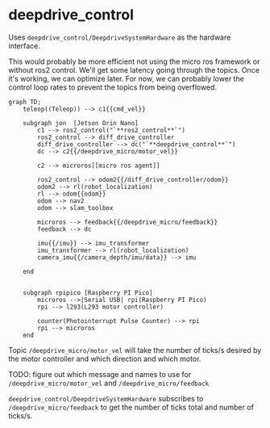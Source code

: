 # deepdrive_control

Uses `deepdrive_control/DeepdriveSystemHardware` as the hardware interface. 

This would probably be more efficient not using the micro ros framework or without ros2 control. We'll get some latency going through the topics. Once it's working, we can optimize later. For now, we can probably lower the control loop rates to prevent the topics from being overflowed.

```mermaid
graph TD;
    teleop((Teleop)) --> c1{{cmd_vel}}
    
    subgraph jon  [Jetson Orin Nano]
        c1 --> ros2_control("`**ros2_control**`")
        ros2_control --> diff_drive_controller 
        diff_drive_controller --> dc("`**deepdrive_control**`")
        dc --> c2{{/deepdrive_micro/motor_vel}}

        c2 --> microros[[micro ros agent]]

        ros2_control --> odom2{{/diff_drive_controller/odom}}
        odom2 --> rl(robot_localization)
        rl --> odom{{odom}}
        odom --> nav2
        odom --> slam_toolbox

        microros --> feedback{{/deepdrive_micro/feedback}}
        feedback --> dc

        imu{{/imu}} --> imu_transformer
        imu_transformer --> rl(robot_localization)
        camera_imu{{/camera_depth/imu/data}} --> imu
        
    end
    
    
    subgraph rpipico [Raspberry PI Pico]
        microros -->|Serial USB| rpi(Raspberry PI Pico)
        rpi --> l293(L293 motor controller)
        
        counter(Photointerrupt Pulse Counter) --> rpi
        rpi --> microros
    end
```

Topic `/deepdrive_micro/motor_vel` will take the number of ticks/s desired by the motor controller and which direction and which motor. 

TODO: figure out which message and names to use for `/deepdrive_micro/motor_vel` and `/deepdrive_micro/feedback` 

`deepdrive_control/DeepdriveSystemHardware` subscribes to `/deepdrive_micro/feedback` to get the number of ticks total and number of ticks/s. 